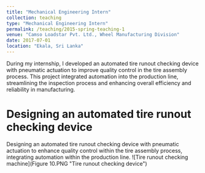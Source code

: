 ```yaml
---
title: "Mechanical Engineering Intern"
collection: teaching
type: "Mechanical Engineering Intern"
permalink: /teaching/2015-spring-teaching-1
venue: "Camso Loadstar Pvt. Ltd., Wheel Manufacturing Division"
date: 2017-07-01
location: "Ekala, Sri Lanka"
---
```


During my internship, I developed an automated tire runout checking device with pneumatic actuation to improve quality control in the tire assembly process. This project integrated automation into the production line, streamlining the inspection process and enhancing overall efficiency and reliability in manufacturing.

Designing an automated tire runout checking device
======

Designing an automated tire runout checking device with pneumatic actuation to enhance quality control within the tire assembly process, integrating automation within the production line.
![Tire runout checking machine](Figure 10.PNG "Tire runout checking device")
